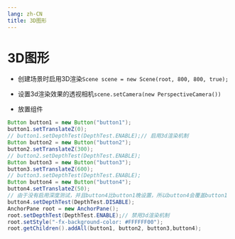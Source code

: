 ```yaml
---
lang: zh-CN
title: 3D图形
---
```



# 3D图形

* 创建场景时启用3D渲染`Scene scene = new Scene(root, 800, 800, true);`

* 设置3d渲染效果的透视相机`scene.setCamera(new PerspectiveCamera())`

* 放置组件
  
```java
Button button1 = new Button("button1");  
button1.setTranslateZ(0);  
// button1.setDepthTest(DepthTest.ENABLE);// 启用3d渲染机制  
Button button2 = new Button("button2");  
button2.setTranslateZ(300);  
// button2.setDepthTest(DepthTest.ENABLE);  
Button button3 = new Button("button3");  
button3.setTranslateZ(600);  
// button3.setDepthTest(DepthTest.ENABLE);  
Button button4 = new Button("button4");  
button4.setTranslateZ(50);  
// 由于没有启用深度测试，并且button4比button1晚设置，所以button4会覆盖button1  
button4.setDepthTest(DepthTest.DISABLE); 
AnchorPane root = new AnchorPane();  
root.setDepthTest(DepthTest.ENABLE);// 禁用3d渲染机制  
root.setStyle("-fx-background-color: #FFFFFF00");  
root.getChildren().addAll(button1, button2, button3,button4);
```